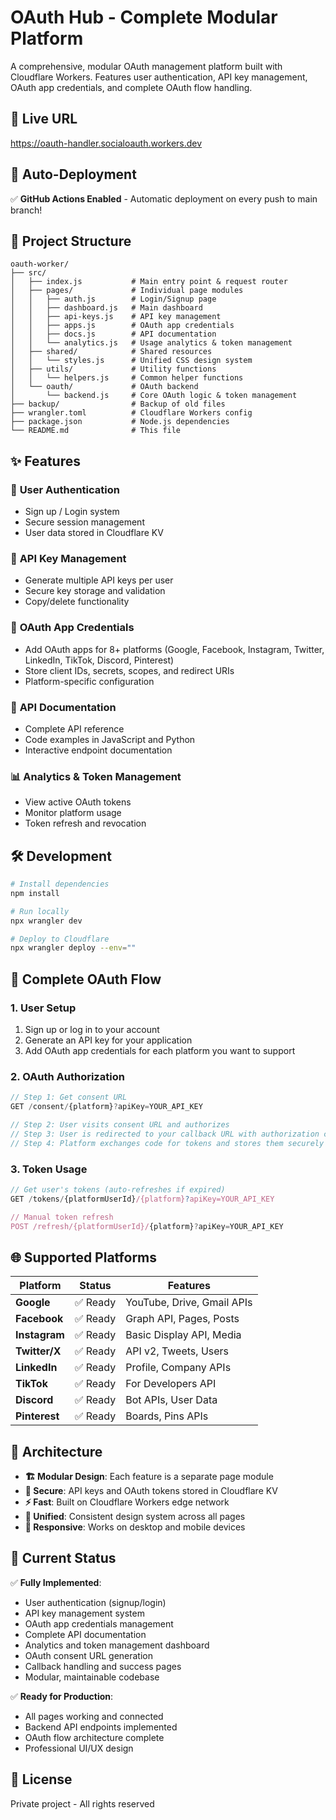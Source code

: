 # OAuth Hub - Complete Modular Platform

A comprehensive, modular OAuth management platform built with Cloudflare Workers. Features user authentication, API key management, OAuth app credentials, and complete OAuth flow handling.

## 🚀 Live URL
https://oauth-handler.socialoauth.workers.dev

## 🔄 Auto-Deployment
✅ **GitHub Actions Enabled** - Automatic deployment on every push to main branch!

## 📁 Project Structure

```
oauth-worker/
├── src/
│   ├── index.js           # Main entry point & request router
│   ├── pages/             # Individual page modules
│   │   ├── auth.js        # Login/Signup page
│   │   ├── dashboard.js   # Main dashboard
│   │   ├── api-keys.js    # API key management
│   │   ├── apps.js        # OAuth app credentials
│   │   ├── docs.js        # API documentation
│   │   └── analytics.js   # Usage analytics & token management
│   ├── shared/            # Shared resources
│   │   └── styles.js      # Unified CSS design system
│   ├── utils/             # Utility functions
│   │   └── helpers.js     # Common helper functions
│   └── oauth/             # OAuth backend
│       └── backend.js     # Core OAuth logic & token management
├── backup/                # Backup of old files
├── wrangler.toml          # Cloudflare Workers config
├── package.json           # Node.js dependencies
└── README.md              # This file
```

## ✨ Features

### 🔐 **User Authentication**
- Sign up / Login system
- Secure session management
- User data stored in Cloudflare KV

### 🔑 **API Key Management** 
- Generate multiple API keys per user
- Secure key storage and validation
- Copy/delete functionality

### 📱 **OAuth App Credentials**
- Add OAuth apps for 8+ platforms (Google, Facebook, Instagram, Twitter, LinkedIn, TikTok, Discord, Pinterest)
- Store client IDs, secrets, scopes, and redirect URIs
- Platform-specific configuration

### 📖 **API Documentation**
- Complete API reference
- Code examples in JavaScript and Python  
- Interactive endpoint documentation

### 📊 **Analytics & Token Management**
- View active OAuth tokens
- Monitor platform usage
- Token refresh and revocation

## 🛠️ Development

```bash
# Install dependencies
npm install

# Run locally
npx wrangler dev

# Deploy to Cloudflare
npx wrangler deploy --env=""
```

## 🔄 Complete OAuth Flow

### 1. **User Setup**
1. Sign up or log in to your account
2. Generate an API key for your application
3. Add OAuth app credentials for each platform you want to support

### 2. **OAuth Authorization**
```javascript
// Step 1: Get consent URL
GET /consent/{platform}?apiKey=YOUR_API_KEY

// Step 2: User visits consent URL and authorizes
// Step 3: User is redirected to your callback URL with authorization code
// Step 4: Platform exchanges code for tokens and stores them securely
```

### 3. **Token Usage**
```javascript
// Get user's tokens (auto-refreshes if expired)
GET /tokens/{platformUserId}/{platform}?apiKey=YOUR_API_KEY

// Manual token refresh
POST /refresh/{platformUserId}/{platform}?apiKey=YOUR_API_KEY
```

## 🌐 Supported Platforms

| Platform | Status | Features |
|----------|--------|----------|
| **Google** | ✅ Ready | YouTube, Drive, Gmail APIs |
| **Facebook** | ✅ Ready | Graph API, Pages, Posts |
| **Instagram** | ✅ Ready | Basic Display API, Media |
| **Twitter/X** | ✅ Ready | API v2, Tweets, Users |
| **LinkedIn** | ✅ Ready | Profile, Company APIs |
| **TikTok** | ✅ Ready | For Developers API |
| **Discord** | ✅ Ready | Bot APIs, User Data |
| **Pinterest** | ✅ Ready | Boards, Pins APIs |

## 📝 Architecture

- **🏗️ Modular Design**: Each feature is a separate page module
- **🔐 Secure**: API keys and OAuth tokens stored in Cloudflare KV
- **⚡ Fast**: Built on Cloudflare Workers edge network  
- **🎨 Unified**: Consistent design system across all pages
- **📱 Responsive**: Works on desktop and mobile devices

## 🚦 Current Status

✅ **Fully Implemented**:
- User authentication (signup/login)
- API key management system
- OAuth app credentials management
- Complete API documentation
- Analytics and token management dashboard
- OAuth consent URL generation
- Callback handling and success pages
- Modular, maintainable codebase

✅ **Ready for Production**:
- All pages working and connected
- Backend API endpoints implemented
- OAuth flow architecture complete
- Professional UI/UX design

## 📄 License

Private project - All rights reserved
